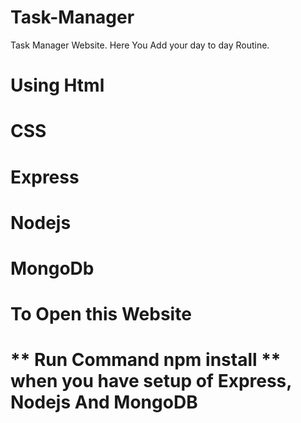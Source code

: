 # Task-Manager
Task Manager Website.
Here You Add your day to day Routine.

# Using Html 
# CSS
# Express
# Nodejs
# MongoDb


# To Open this Website 
# ** Run Command npm install ** when you have setup of Express, Nodejs And MongoDB
